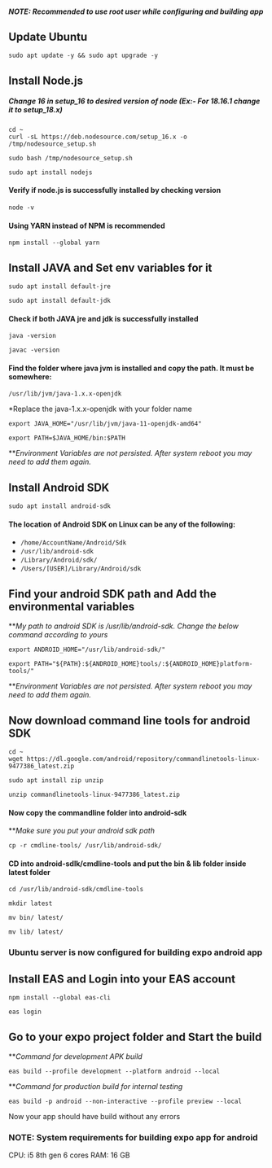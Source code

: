 
##### NOTE: Recommended to use root user while configuring and building app

## Update Ubuntu

```shell
sudo apt update -y && sudo apt upgrade -y
```

## Install Node.js

##### Change 16 in setup_16 to desired version of node (Ex:- For 18.16.1 change it to setup_18.x)

```shell
cd ~
curl -sL https://deb.nodesource.com/setup_16.x -o /tmp/nodesource_setup.sh
```

```shell
sudo bash /tmp/nodesource_setup.sh
```

```shell
sudo apt install nodejs
```

#### Verify if node.js is successfully installed by checking version

```shell
node -v
```


#### Using YARN instead of NPM is recommended

```shell
npm install --global yarn
```

## Install JAVA and Set env variables for it

```shell
sudo apt install default-jre
```

```shell
sudo apt install default-jdk
```

#### Check if both JAVA jre and jdk is successfully installed

```shell
java -version
```

```shell
javac -version
```

#### Find the folder where java jvm is installed and copy the path. It must be somewhere:
```
/usr/lib/jvm/java-1.x.x-openjdk
```
*Replace the java-1.x.x-openjdk with your folder name

```shell
export JAVA_HOME="/usr/lib/jvm/java-11-openjdk-amd64"
```

```shell
export PATH=$JAVA_HOME/bin:$PATH
```
***Environment Variables are not persisted. After system reboot you may need to add them again.*

## Install Android SDK

```shell
sudo apt install android-sdk
```

#### The location of Android SDK on Linux can be any of the following:
- `/home/AccountName/Android/Sdk`
-  `/usr/lib/android-sdk`
- `/Library/Android/sdk/`
- `/Users/[USER]/Library/Android/sdk`

## Find your android SDK path and Add the environmental variables

***My path to android SDK is /usr/lib/android-sdk. Change the below command according to yours*
```shell
export ANDROID_HOME="/usr/lib/android-sdk/"
```

```shell
export PATH="${PATH}:${ANDROID_HOME}tools/:${ANDROID_HOME}platform-tools/"
```
***Environment Variables are not persisted. After system reboot you may need to add them again.*

## Now download command line tools for android SDK

```shell
cd ~
wget https://dl.google.com/android/repository/commandlinetools-linux-9477386_latest.zip
```

```shell
sudo apt install zip unzip
```

```shell
unzip commandlinetools-linux-9477386_latest.zip
```

#### Now copy the commandline folder into android-sdk

***Make sure you put your android sdk path*
```shell
cp -r cmdline-tools/ /usr/lib/android-sdk/
```

#### CD into android-sdlk/cmdline-tools and put the bin & lib folder inside latest folder

```shell
cd /usr/lib/android-sdk/cmdline-tools
```

```shell
mkdir latest
```

```shell
mv bin/ latest/
```

```shell
mv lib/ latest/
```

### Ubuntu server is now configured for building expo android app


## Install EAS and Login into your EAS account

```shell
npm install --global eas-cli
```

```shell
eas login
```

## Go to your expo project folder and Start the build

***Command for development APK build*
```shell
eas build --profile development --platform android --local
```

***Command for production build for internal testing*

```shell
eas build -p android --non-interactive --profile preview --local
```

Now your app should have build without any errors

### NOTE: System requirements for building expo app for android 

CPU: i5 8th gen 6 cores
RAM: 16 GB
